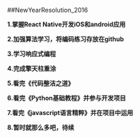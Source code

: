 ##NewYearResolution_2016

**1.掌握React Native开发iOS和android应用**

**2.加强算法学习，将编码练习存放在github**

**3.学习响应式编程**

**4.完成擎天柱重涂**

**5.看完《代码整洁之道》**

**6.看完《Python基础教程》并参与开发项目**

**7.看完《javascript语言精粹》并在项目中运用**

**8.暂时就那么多吧，待续**
